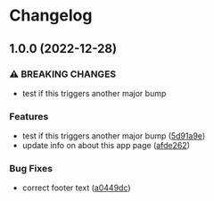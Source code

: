 # Changelog

## 1.0.0 (2022-12-28)


### ⚠ BREAKING CHANGES

* test if this triggers another major bump

### Features

* test if this triggers another major bump ([5d91a9e](https://github.com/maalfrid/changelog-experimentation/commit/5d91a9eb7741ee34a67528f061582bcc7db280ba))
* update info on about this app page ([afde262](https://github.com/maalfrid/changelog-experimentation/commit/afde2620b01067b026a63717b1d5701193e47cfc))


### Bug Fixes

* correct footer text ([a0449dc](https://github.com/maalfrid/changelog-experimentation/commit/a0449dc3a45185c24554335b35587f9178255cff))
